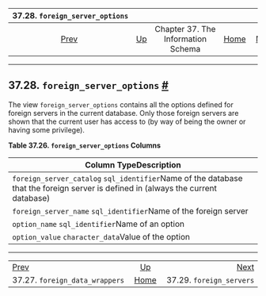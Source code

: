 

|                        37.28. `foreign_server_options`                        |                                                                    |                                    |                                                       |                                                                   |
| :---------------------------------------------------------------------------: | :----------------------------------------------------------------- | :--------------------------------: | ----------------------------------------------------: | ----------------------------------------------------------------: |
| [Prev](infoschema-foreign-data-wrappers.html "37.27. foreign_data_wrappers")  | [Up](information-schema.html "Chapter 37. The Information Schema") | Chapter 37. The Information Schema | [Home](index.html "PostgreSQL 17devel Documentation") |  [Next](infoschema-foreign-servers.html "37.29. foreign_servers") |

***

## 37.28. `foreign_server_options` [#](#INFOSCHEMA-FOREIGN-SERVER-OPTIONS)

The view `foreign_server_options` contains all the options defined for foreign servers in the current database. Only those foreign servers are shown that the current user has access to (by way of being the owner or having some privilege).

**Table 37.26. `foreign_server_options` Columns**

| Column TypeDescription                                                                                                            |
| --------------------------------------------------------------------------------------------------------------------------------- |
| `foreign_server_catalog` `sql_identifier`Name of the database that the foreign server is defined in (always the current database) |
| `foreign_server_name` `sql_identifier`Name of the foreign server                                                                  |
| `option_name` `sql_identifier`Name of an option                                                                                   |
| `option_value` `character_data`Value of the option                                                                                |

***

|                                                                               |                                                                    |                                                                   |
| :---------------------------------------------------------------------------- | :----------------------------------------------------------------: | ----------------------------------------------------------------: |
| [Prev](infoschema-foreign-data-wrappers.html "37.27. foreign_data_wrappers")  | [Up](information-schema.html "Chapter 37. The Information Schema") |  [Next](infoschema-foreign-servers.html "37.29. foreign_servers") |
| 37.27. `foreign_data_wrappers`                                                |        [Home](index.html "PostgreSQL 17devel Documentation")       |                                          37.29. `foreign_servers` |
